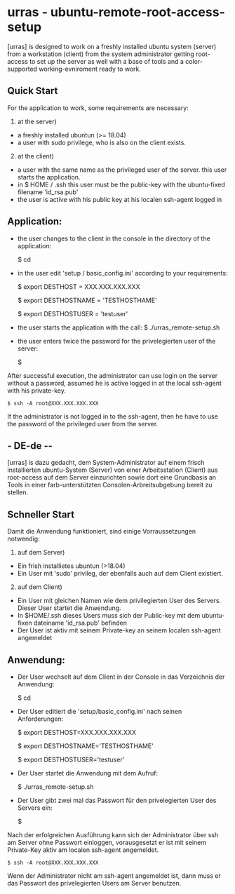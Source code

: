 # urras - ubuntu-remote-root-access-setup

[urras] is designed to work on a freshly installed ubuntu system (server) from a workstation (client) from the system administrator getting root-access to set up the server as well with a base of tools and a color-supported working-evniroment ready to work.

## Quick Start

For the application to work, some requirements are necessary:
1. at the server)
- a freshly installed ubuntun  (>= 18.04)
- a user with sudo privilege, who is also on the client exists.

2. at the client)
- a user with the same name as the privileged user of the server. this user starts the application.
- in $ HOME / .ssh this user must be the public-key with the ubuntu-fixed filename 'id_rsa.pub'
- the user is active with his public key at his localen ssh-agent logged in

## Application:

- the user changes to the client in the console in the directory of the application:

    $ cd <DIRECTORY>

- in the user edit 'setup / basic_config.ini' according to your requirements:

    $ export DESTHOST = XXX.XXX.XXX.XXX

    $ export DESTHOSTNAME = 'TESTHOSTHAME'

    $ export DESTHOSTUSER = 'testuser'


- the user starts the application with the call:
    $ ./urras_remote-setup.sh


- the user enters twice the password for the privelegierten user of the server:

    $ <Password>


After successful execution, the administrator can use login on the server without a password, assumed he is active logged in at the local ssh-agent with his private-key.

    $ ssh -A root@XXX.XXX.XXX.XXX


If the administrator is not logged in to the ssh-agent, then he have to use the password of the privileged user from the server.


## - DE-de --

[urras] is dazu gedacht, dem System-Administrator auf einem frisch installierten ubuntu-System (Server) von einer Arbeitsstation (Client) aus root-access auf dem Server einzurichten sowie dort eine Grundbasis an Tools in einer farb-unterstützten Consolen-Arbreitsubgebung bereit zu stellen. 

## Schneller Start

Damit die Anwendung funktioniert, sind einige Vorraussetzungen notwendig:
1. auf dem Server)
- Ein frish installietes ubuntun (>18.04)
- Ein User mit 'sudo' privileg, der ebenfalls auch auf dem Client existiert.

2. auf dem Client)
- Ein User mit gleichen Namen wie dem privilegierten User des Servers. Dieser User startet die Anwendung.
- In $HOME/.ssh dieses Users muss sich der Public-key mit dem ubuntu-fixen dateiname 'id_rsa.pub' befinden
- Der User ist aktiv mit seinem Private-key an seinem localen ssh-agent angemeldet

## Anwendung:

- Der User wechselt auf dem Client in der Console in das Verzeichnis der Anwendung:

    $ cd <VERZEICHNIS>

- Der User editiert die 'setup/basic_config.ini' nach seinen Anforderungen:

    $ export DESTHOST=XXX.XXX.XXX.XXX

    $ export DESTHOSTNAME='TESTHOSTHAME'

    $ export DESTHOSTUSER='testuser'


- Der User startet die Anwendung mit dem Aufruf:

    $ ./urras_remote-setup.sh


- Der User gibt zwei mal das Passwort für den privelegierten User des Servers ein:

    $ <password>


Nach der erfolgreichen Ausführung kann sich der Administrator über ssh am Server ohne Passwort einloggen, vorausgesetzt er ist mit seinem Private-Key aktiv am localen ssh-agent angemeldet.

    $ ssh -A root@XXX.XXX.XXX.XXX


Wenn der Administrator nicht am ssh-agent angemeldet ist, dann muss er das Passwort des privelegierten Users am Server benutzen.
